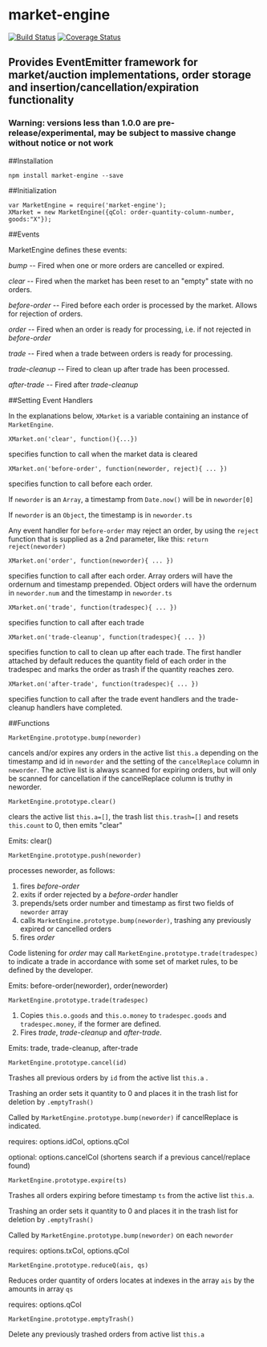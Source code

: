 market-engine
====

[![Build Status](https://travis-ci.org/DrPaulBrewer/market-engine.svg?branch=master)](https://travis-ci.org/DrPaulBrewer/market-engine)
[![Coverage Status](https://coveralls.io/repos/github/DrPaulBrewer/market-engine/badge.svg?branch=master)](https://coveralls.io/github/DrPaulBrewer/market-engine?branch=master)


## Provides EventEmitter framework for market/auction implementations, order storage and insertion/cancellation/expiration functionality

### Warning: versions less than 1.0.0 are pre-release/experimental, may be subject to massive change without notice or not work 

##Installation

    npm install market-engine --save

##Initialization

    var MarketEngine = require('market-engine');
    XMarket = new MarketEngine({qCol: order-quantity-column-number, goods:"X"});

##Events 

MarketEngine defines these events:

*bump* -- Fired when one or more orders are cancelled or expired.  

*clear* -- Fired when the market has been reset to an "empty" state with no orders.

*before-order* -- Fired before each order is processed by the market.  Allows for rejection of orders.

*order* -- Fired when an order is ready for processing, i.e. if not rejected in *before-order* 

*trade* -- Fired when a trade between orders is ready for processing.

*trade-cleanup* -- Fired to clean up after trade has been processed.

*after-trade* -- Fired after *trade-cleanup*

##Setting Event Handlers

In the explanations below, `XMarket` is a variable containing an instance of `MarketEngine`. 

    XMarket.on('clear', function(){...})

specifies function to call when the market data is cleared 

    XMarket.on('before-order', function(neworder, reject){ ... })

specifies function to call before each order. 

If `neworder` is an `Array`, a timestamp from `Date.now()` will be in `neworder[0]`

If `neworder` is an `Object`, the timestamp is in `neworder.ts`

Any event handler for `before-order` may reject an order, by using the `reject` function that is supplied
as a 2nd parameter, like this:  `return reject(neworder)`

    XMarket.on('order', function(neworder){ ... })

specifies function to call after each order.  Array orders will have the ordernum and timestamp
prepended.  Object orders will have the ordernum in `neworder.num` and the timestamp in `neworder.ts` 

    XMarket.on('trade', function(tradespec){ ... })

specifies function to call after each trade

    XMarket.on('trade-cleanup', function(tradespec){ ... })

specifies function to call to clean up after each trade.  The first handler attached by default reduces the quantity
field of each order in the tradespec and marks the order as trash if the quantity reaches zero.

    XMarket.on('after-trade', function(tradespec){ ... })

specifies function to call after the trade event handlers and the trade-cleanup handlers have completed.

##Functions     

    MarketEngine.prototype.bump(neworder)
    
cancels and/or expires any orders in the active list `this.a` depending on the timestamp and id in `neworder`
and the setting of the `cancelReplace` column in `neworder`.  The active list is always scanned for expiring orders,
but will only be scanned for cancellation if the cancelReplace column is truthy in neworder.

    MarketEngine.prototype.clear()

clears the active list `this.a=[]`, the trash list `this.trash=[]` and resets `this.count` to 0, then emits "clear"

Emits: clear()

    MarketEngine.prototype.push(neworder)
    
processes neworder, as follows:

1. fires  *before-order*
1. exits if order rejected by a *before-order* handler
1. prepends/sets order number and timestamp as first two fields of `neworder` array
1. calls `MarketEngine.prototype.bump(neworder)`, trashing any previously expired or cancelled orders
1. fires *order*

Code listening for *order* may call `MarketEngine.prototype.trade(tradespec)` to indicate a trade in accordance
with some set of market rules, to be defined by the developer. 

Emits: before-order(neworder), order(neworder)

    MarketEngine.prototype.trade(tradespec)
    
1. Copies `this.o.goods` and `this.o.money` to `tradespec.goods` and `tradespec.money`, if the former are defined.
2. Fires  *trade*, *trade-cleanup* and *after-trade*.


Emits: trade, trade-cleanup, after-trade

    MarketEngine.prototype.cancel(id)

Trashes all previous orders by `id` from the active list `this.a` .  

Trashing an order sets it quantity to 0 and places it in the trash list for deletion by `.emptyTrash()`

Called by `MarketEngine.prototype.bump(neworder)` if cancelReplace is indicated.

requires:  options.idCol, options.qCol

optional:  options.cancelCol (shortens search if a previous cancel/replace found)

    MarketEngine.prototype.expire(ts)

Trashes all orders expiring before timestamp `ts` from the active list `this.a`.  

Trashing an order sets it quantity to 0 and places it in the trash list for deletion by `.emptyTrash()`

Called by `MarketEngine.prototype.bump(neworder)` on each `neworder`

requires: options.txCol, options.qCol

    MarketEngine.prototype.reduceQ(ais, qs)
    
Reduces order quantity of orders locates at indexes in the array `ais` by the amounts in array `qs`

requires: options.qCol

    MarketEngine.prototype.emptyTrash()

Delete any previously trashed orders from active list `this.a`
